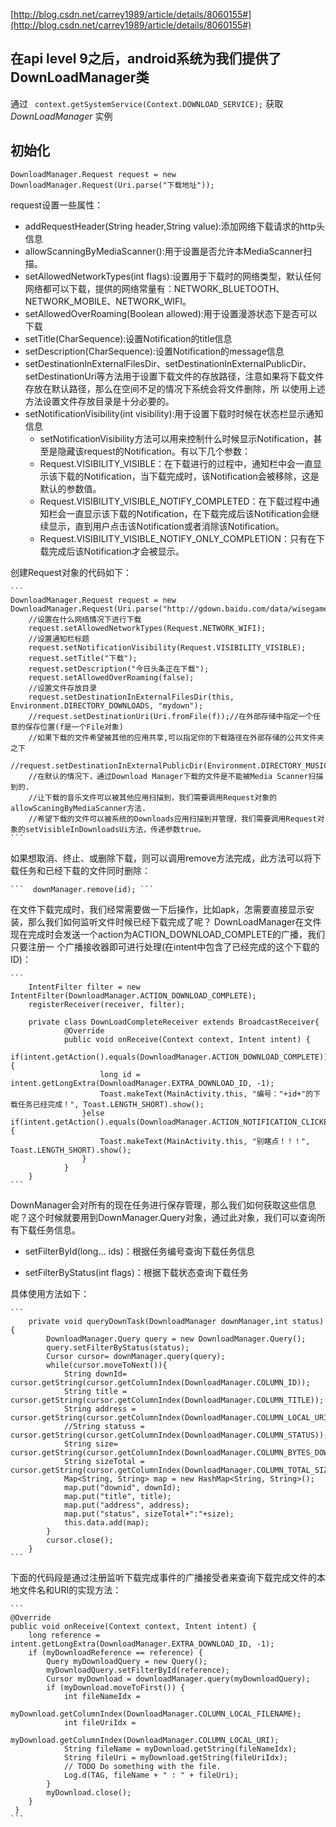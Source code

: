 [http://blog.csdn.net/carrey1989/article/details/8060155#](http://blog.csdn.net/carrey1989/article/details/8060155#)

##  在api level 9之后，android系统为我们提供了DownLoadManager类
通过
    ``` 
    context.getSystemService(Context.DOWNLOAD_SERVICE);
    ```
    获取 *DownLoadManager* 实例
## 初始化

 ``` 
 DownloadManager.Request request = new DownloadManager.Request(Uri.parse("下载地址")); 
 ```
 
 request设置一些属性：

* addRequestHeader(String header,String value):添加网络下载请求的http头信息
* allowScanningByMediaScanner():用于设置是否允许本MediaScanner扫描。
* setAllowedNetworkTypes(int flags):设置用于下载时的网络类型，默认任何网络都可以下载，提供的网络常量有：NETWORK_BLUETOOTH、NETWORK_MOBILE、NETWORK_WIFI。
* setAllowedOverRoaming(Boolean allowed):用于设置漫游状态下是否可以下载
* setTitle(CharSequence):设置Notification的title信息
* setDescription(CharSequence):设置Notification的message信息
* setDestinationInExternalFilesDir、setDestinationInExternalPublicDir、 setDestinationUri等方法用于设置下载文件的存放路径，注意如果将下载文件存放在默认路径，那么在空间不足的情况下系统会将文件删除，所 以使用上述方法设置文件存放目录是十分必要的。
* setNotificationVisibility(int visibility):用于设置下载时时候在状态栏显示通知信息
   * setNotificationVisibility方法可以用来控制什么时候显示Notification，甚至是隐藏该request的Notification。有以下几个参数：
    * Request.VISIBILITY_VISIBLE：在下载进行的过程中，通知栏中会一直显示该下载的Notification，当下载完成时，该Notification会被移除，这是默认的参数值。
    * Request.VISIBILITY_VISIBLE_NOTIFY_COMPLETED：在下载过程中通知栏会一直显示该下载的Notification，在下载完成后该Notification会继续显示，直到用户点击该Notification或者消除该Notification。
    * Request.VISIBILITY_VISIBLE_NOTIFY_ONLY_COMPLETION：只有在下载完成后该Notification才会被显示。
  
 创建Request对象的代码如下：
 
    ```
    DownloadManager.Request request = new DownloadManager.Request(Uri.parse("http://gdown.baidu.com/data/wisegame/55dc62995fe9ba82/jinritoutiao_448.apk"));
        //设置在什么网络情况下进行下载
        request.setAllowedNetworkTypes(Request.NETWORK_WIFI);
        //设置通知栏标题
        request.setNotificationVisibility(Request.VISIBILITY_VISIBLE);
        request.setTitle("下载");
        request.setDescription("今日头条正在下载");
        request.setAllowedOverRoaming(false);
        //设置文件存放目录
        request.setDestinationInExternalFilesDir(this, Environment.DIRECTORY_DOWNLOADS, "mydown");
        //request.setDestinationUri(Uri.fromFile(f));//在外部存储中指定一个任意的保存位置(f是一个File对象) 
        //如果下载的文件希望被其他的应用共享,可以指定你的下载路径在外部存储的公共文件夹之下
        //request.setDestinationInExternalPublicDir(Environment.DIRECTORY_MUSIC,"Android_Rock.mp3");
        //在默认的情况下，通过Download Manager下载的文件是不能被Media Scanner扫描到的.
        //让下载的音乐文件可以被其他应用扫描到，我们需要调用Request对象的allowScaningByMediaScanner方法.
        //希望下载的文件可以被系统的Downloads应用扫描到并管理，我们需要调用Request对象的setVisibleInDownloadsUi方法，传递参数true。
    ```
  
  如果想取消、终止、或删除下载，则可以调用remove方法完成，此方法可以将下载任务和已经下载的文件同时删除：
  
    ```  downManager.remove(id); ```
  
  在文件下载完成时，我们经常需要做一下后操作，比如apk，怎需要直接显示安装，那么我们如何监听文件时候已经下载完成了呢？
  DownLoadManager在文件现在完成时会发送一个action为ACTION_DOWNLOAD_COMPLETE的广播，我们只要注册一 个广播接收器即可进行处理(在intent中包含了已经完成的这个下载的ID)：
  
    ```
        IntentFilter filter = new IntentFilter(DownloadManager.ACTION_DOWNLOAD_COMPLETE);
        registerReceiver(receiver, filter);
        
        private class DownLoadCompleteReceiver extends BroadcastReceiver{
                @Override
                public void onReceive(Context context, Intent intent) {
                    if(intent.getAction().equals(DownloadManager.ACTION_DOWNLOAD_COMPLETE)){
                        long id = intent.getLongExtra(DownloadManager.EXTRA_DOWNLOAD_ID, -1);
                        Toast.makeText(MainActivity.this, "编号："+id+"的下载任务已经完成！", Toast.LENGTH_SHORT).show();
                    }else if(intent.getAction().equals(DownloadManager.ACTION_NOTIFICATION_CLICKED)){
                        Toast.makeText(MainActivity.this, "别瞎点！！！", Toast.LENGTH_SHORT).show();
                    }
                }
        }
    ```
  DownManager会对所有的现在任务进行保存管理，那么我们如何获取这些信息呢？这个时候就要用到DownManager.Query对象，通过此对象，我们可以查询所有下载任务信息。
  
  * setFilterById(long… ids)：根据任务编号查询下载任务信息
  
  * setFilterByStatus(int flags)：根据下载状态查询下载任务
  
  具体使用方法如下：
  
    ```
        private void queryDownTask(DownloadManager downManager,int status) {
            DownloadManager.Query query = new DownloadManager.Query();
            query.setFilterByStatus(status);
            Cursor cursor= downManager.query(query);
            while(cursor.moveToNext()){
                String downId= cursor.getString(cursor.getColumnIndex(DownloadManager.COLUMN_ID));
                String title = cursor.getString(cursor.getColumnIndex(DownloadManager.COLUMN_TITLE));
                String address = cursor.getString(cursor.getColumnIndex(DownloadManager.COLUMN_LOCAL_URI));
                //String statuss = cursor.getString(cursor.getColumnIndex(DownloadManager.COLUMN_STATUS));
                String size= cursor.getString(cursor.getColumnIndex(DownloadManager.COLUMN_BYTES_DOWNLOADED_SO_FAR));
                String sizeTotal = cursor.getString(cursor.getColumnIndex(DownloadManager.COLUMN_TOTAL_SIZE_BYTES));
                Map<String, String> map = new HashMap<String, String>();
                map.put("downid", downId);
                map.put("title", title);
                map.put("address", address);
                map.put("status", sizeTotal+":"+size);
                this.data.add(map);
            }
            cursor.close();
        }
    ```
  下面的代码段是通过注册监听下载完成事件的广播接受者来查询下载完成文件的本地文件名和URI的实现方法：
  
    ```
    @Override  
    public void onReceive(Context context, Intent intent) {  
        long reference = intent.getLongExtra(DownloadManager.EXTRA_DOWNLOAD_ID, -1);  
        if (myDownloadReference == reference) {  
            Query myDownloadQuery = new Query();  
            myDownloadQuery.setFilterById(reference);  
            Cursor myDownload = downloadManager.query(myDownloadQuery);  
            if (myDownload.moveToFirst()) {  
                int fileNameIdx =   
                myDownload.getColumnIndex(DownloadManager.COLUMN_LOCAL_FILENAME);  
                int fileUriIdx =   
                myDownload.getColumnIndex(DownloadManager.COLUMN_LOCAL_URI);  
                String fileName = myDownload.getString(fileNameIdx);  
                String fileUri = myDownload.getString(fileUriIdx);  
                // TODO Do something with the file.  
                Log.d(TAG, fileName + " : " + fileUri);  
            }  
            myDownload.close();  
        }  
     }  
    ```